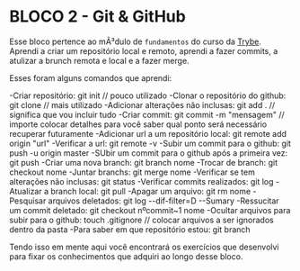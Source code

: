 # BLOCO 2 - Git & GitHub

Esse bloco pertence ao mÃ³dulo de `fundamentos` do curso da [Trybe](https://www.betrybe.com/).
Aprendi a criar um repositório local e remoto, aprendi a fazer commits, a atulizar a brunch remota e local e a fazer merge.

Esses foram alguns comandos que aprendi:

-Criar repositório: git init // pouco utilizado
-Clonar o repositório do github: git clone <link> // mais utilizado
-Adicionar alterações não inclusas: git add . // significa que vou incluir tudo
-Criar commit: git commit -m "mensagem" // importe colocar detalhes para você saber qual ponto será necessário recuperar futuramente
-Adicionar url a um repositório local: git remote add origin "url"
-Verificar a url: git remote -v
-Subir um commit para o github: git push -u origin master
-SUbir um commit para o github após a primeira vez: git push
-Criar uma nova branch: git branch nome
-Trocar de branch: git checkout nome
-Juntar branchs: git merge nome
-Verificar se tem alterações não inclusas: git status
-Verificar commits realizados: git log
-Atualizar a branch local: git pull
-Apagar um arquivo: git rm nome
-Pesquisar arquivos deletados: git log --dif-filter=D --Sumary
-Ressucitar um commit deletado: git checkout nºcommit~1 nome
-Ocultar arquivos para subir para o github: touch .gitignore // colocar arquivos a ser ignorados dentro da pasta
-Para saber em que repositório estou: git branch

Tendo isso em mente aqui você encontrará os exercí­cios que desenvolvi para fixar os conhecimentos que adquiri ao longo desse bloco.
